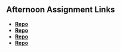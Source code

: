 ## Afternoon Assignment Links

* **[Repo](https://github.com/MarkKuzne/scoreboard)**
* **[Repo](https://github.com/MarkKuzne/swarm-game)**
* **[Repo](https://github.com/MarkKuzne/<ASSIGNMENT_REPO>)**
* **[Repo](https://github.com/MarkKuzne/<ASSIGNMENT_REPO>)**
